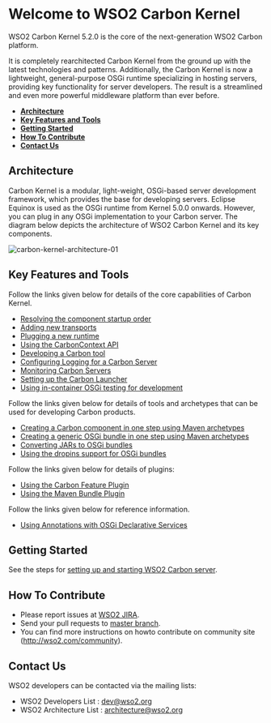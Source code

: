 # Welcome to WSO2 Carbon Kernel
WSO2 Carbon Kernel 5.2.0 is the core of the next-generation WSO2 Carbon platform. 

It is completely rearchitected Carbon Kernel from the ground up with the latest technologies and patterns. Additionally, the Carbon Kernel is now a lightweight, general-purpose OSGi runtime specializing in hosting servers, providing key functionality for server developers. The result is a streamlined and even more powerful middleware platform than ever before.

* **[Architecture](#architecture)**
* **[Key Features and Tools](#key-features-and-tools)**
* **[Getting Started](#getting-started)**
* **[How To Contribute](#how-to-contribute)**
* **[Contact Us](#contact-us)**

## Architecture
Carbon Kernel is a modular, light-weight, OSGi-based server development framework, which provides the base for developing servers. Eclipse Equinox is used as the OSGi runtime from Kernel 5.0.0 onwards. However, you can plug in any OSGi implementation to your Carbon server. The diagram below depicts the architecture of WSO2 Carbon Kernel and its key components.

![carbon-kernel-architecture-01](https://cloud.githubusercontent.com/assets/21237558/20616347/939893b6-b307-11e6-882f-4c3f302ada0c.png)

## Key Features and Tools
Follow the links given below for details of the core capabilities of Carbon Kernel.

* [Resolving the component startup order](docs/KernelFeatures/ResolvingtheComponentStartupOrder.md)
* [Adding new transports](docs/KernelFeatures/AddingNewTransports.md)
* [Plugging a new runtime](docs/KernelFeatures/PluggingaNewRuntime.md)
* [Using the CarbonContext API](docs/KernelFeatures/UsingtheCarbonContext.md)
* [Developing a Carbon tool](docs/KernelFeatures/DevelopingaCarbonTool.md)
* [Configuring Logging for a Carbon Server](docs/KernelFeatures/ConfiguringLogging.md)
* [Monitoring Carbon Servers](docs/KernelFeatures/MonitoringCarbonServers.md)
* [Setting up the Carbon Launcher](docs/KernelFeatures/SettingUptheCarbonLauncher.md)
* [Using in-container OSGi testing for development](docs/DeveloperTools/InContainerOSGiTesting.md)

Follow the links given below for details of tools and archetypes that can be used for developing Carbon products.

* [Creating a Carbon component in one step using Maven archetypes](docs/DeveloperTools/UsingMavenArchetypes.md#creating-a-carbon-component-in-one-step)
* [Creating a generic OSGi bundle in one step using Maven archetypes](docs/DeveloperTools/UsingMavenArchetypes.md#creating-a-generic-osgi-bundle-in-one-step)
* [Converting JARs to OSGi bundles](docs/DeveloperTools/ConvertingJARsToOSGiBundles.md)
* [Using the dropins support for OSGi bundles](docs/KernelFeatures/DropinsSupportforOSGiBundles.md)

Follow the links given below for details of plugins:

* [Using the Carbon Feature Plugin](docs/DeveloperTools/UsingtheCarbonFeaturePlugin.md)
* [Using the Maven Bundle Plugin](docs/DeveloperTools/UsingtheMavenBundlePlugin.md)

Follow the links given below for reference information.

* [Using Annotations with OSGi Declarative Services](https://kishanthan.wordpress.com/2014/03/29/using-annotation-with-osgi-declarative-services/)

## Getting Started
See the steps for [setting up and starting WSO2 Carbon server](docs/GettingStarted.md).

## How To Contribute
* Please report issues at [WSO2 JIRA](https://wso2.org/jira/browse/Carbon).
* Send your pull requests to [master branch](https://github.com/wso2/carbon-kernel/tree/master).
* You can find more instructions on howto contribute on community site (http://wso2.com/community).

## Contact Us
WSO2 developers can be contacted via the mailing lists:
* WSO2 Developers List : dev@wso2.org
* WSO2 Architecture List : architecture@wso2.org
